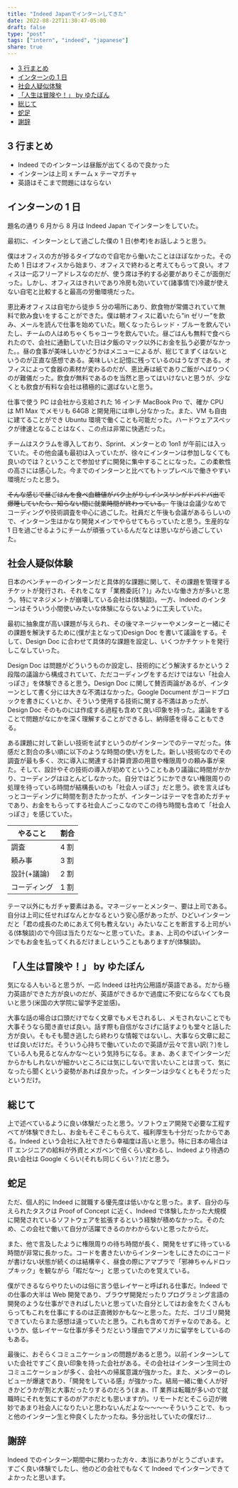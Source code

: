 ```yaml
---
title: "Indeed Japanでインターンしてきた"
date: 2022-08-22T11:30:47-05:00
draft: false
type: "post"
tags: ["intern", "indeed", "japanese"]
share: true
---
```


- [3 行まとめ](#3-行まとめ)
- [インターンの 1 日](#インターンの-1-日)
- [社会人疑似体験](#社会人疑似体験)
- [「人生は冒険や！」 by ゆたぼん](#人生は冒険や-by-ゆたぼん)
- [総じて](#総じて)
- [蛇足](#蛇足)
- [謝辞](#謝辞)

## 3 行まとめ

- Indeed でのインターンは昼飯が出てくるので良かった
- インターンは上司 x チーム x テーマガチャ
- 英語はそこまで問題にはならない

## インターンの 1 日

題名の通り 6 月から 8 月は Indeed Japan でインターンをしていた。

最初に、インターンとして過ごした僕の 1 日(参考)をお話しようと思う。

僕はオフィスの方が捗るタイプなので自宅から働いたことはほぼなかった。そのため 1 日はオフィスから始まり、オフィスで終わると考えてもらって良い。オフィスは一応フリーアドレスなのだが、使う席は予約する必要がありそこが面倒だった。しかし、オフィスはきれいであり冷房も効いていて(諸事情で)冷蔵が使えない自宅と比較すると最高の労働環境だった。

恵比寿オフィスは自宅から徒歩 5 分の場所にあり、飲食物が常備されていて無料で飲み食いをすることができた。僕は朝オフィスに着いたら”in ゼリー”を飲み、メールを読んで仕事を始めていた。眠くなったらレッド・ブルーを飲んでいたし、チームの人はめちゃくちゃコーラを飲んでいた。昼ごはんも無料で食べられたので、会社に通勤していた日は夕飯のマック以外にお金を払う必要がなかった。。昼の食事が美味しいかどうかはメニューによるが、総じてまずくはないというのが正直な感想である。美味しいと記憶に残っているのはうなぎである。オフィスによって食器の素材が変わるのだが、恵比寿は紙でありご飯がへばりつくのが難儀だった。飲食が無料であるのを当然と思ってはいけないと思うが、少なくとも飲食が有料な会社は積極的に選ばないと思う。

仕事で使う PC は会社から支給された 16 インチ MacBook Pro で、確か CPU は M1 Max でメモリも 64GB と開発用には申し分なかった。また、VM も自由に建てることができ Ubuntu 環境で働くことも可能だった。ハードウェアスペックが律速となることはなく、この点は非常に快適だった。

チームはスクラムを導入しており、Sprint、メンターとの 1on1 が午前には入っていた。その他会議も最初は入っていたが、徐々にインターンは参加しなくても良いのでは？ということで参加せずに開発に集中することになった。この柔軟性の高さには感心した。今までのインターンと比べてもトップレベルで働きやすい環境だったと思う。

~~そんな感じで昼ごはんを食べ血糖値がバク上がりしインスリンがドバドバ出て爆睡していたら、知らない間に就業時間が終わっている。~~ 午後は会議少なめでコーディングや技術調査を中心に過ごした。社員だと午後も会議があるらしいので、インターン生はかなり開発メインでやらせてもらっていたと思う。生産的な 1 日を過ごせるようにチームが頑張っているんだなとは思いながら過ごしていた。

## 社会人疑似体験

日本のベンチャーのインターンだと具体的な課題に関して、その課題を管理するチケットが発行され、それをこなす「業務委託(？)」みたいな働き方が多いと思う。特にマネジメントが崩壊している会社は(体験談)。一方、Indeed のインターンはそういう小間使いみたいな体験にならないように工夫していた。

最初に抽象度が高い課題が与えられ、その後マネージャーやメンターと一緒にその課題を解決するために(僕が主となって)Design Doc を書いて議論をする。そして、Design Doc に合わせて具体的な課題を設定し、いくつかチケットを発行しこなしていった。

Design Doc は問題がどういうものか設定し、技術的にどう解決するかという 2 段階の議論から構成されていて、ただコーディングをするだけではない「社会人っぽさ」を体験できると思う。Design Doc に関して賛否両論があるが、インターンとして書く分には大きな不満はなかった。Google Document がコードブロックを書きにくいとか、そういう使用する技術に関する不満はあったが、Design Doc そのものには作成する過程も含めて良い印象を持った。議論をすることで問題がなにかを深く理解することができるし、納得感を得ることもできる。

ある課題に対して新しい技術を試すというのがインターンでのテーマだった。体感だと割合の多い順に以下のような時間の使い方をした。新しい技術なのでその調査が最も多く、次に導入に関連する計算資源の用意や権限周りの頼み事が来た。そして、設計やその技術の導入が初めてということもあり議論に時間がかかり、コーディングはほとんどしなかった。自分ではどうにかできない権限周りの処理を待っている時間が結構長いのも「社会人っぽさ」だと思う。欲を言えばもっとコーディングに時間を割きたかったが、インターンはテーマを含めたガチャであり、お金をもらってする社会人ごっこなのでこの待ち時間も含めて「社会人っぽさ」を感じていた。

| やること     | 割合 |
| ------------ | ---- |
| 調査         | 4 割 |
| 頼み事       | 3 割 |
| 設計(+議論)  | 2 割 |
| コーディング | 1 割 |

テーマ以外にもガチャ要素はある。マネージャーとメンター、要は上司である。自分は上司に任せればなんとかなるという安心感があったが、ひどいインターンだと「君の成長のためにあえて何も教えない」みたいなことを断言する上司がいる(体験談)ので今回は当たりだな〜と思っていた。まぁ、上司のやばいインターンでもお金を払ってくれるだけましということもありますが(体験談)。

## 「人生は冒険や！」 by ゆたぼん

気になる人もいると思うが、一応 Indeed は社内公用語が英語である。だから極力英語ができた方が良いのだが、英語ができるかで過度に不安にならなくても良いと思う(米国の大学院に留学予定並感)。

大事な話の場合は口頭だけでなく文章でもメモされるし、メモされないことでも大事そうなら聞き直せば良い。話す際も自信がなさげに話すよりも堂々と話した方が良い。そもそも聞き逃したら終わりな情報ではないし、大事なら文章に起こせば良いだけだ。そういう心持ちで働いていたので英語が云々で言い訳(？)をしている人も見るとなんかな〜という気持ちになる。まぁ、あくまでインターンだからかもしれないが細かいところには気にしないで言いたいことは言って、気になったら聞くという姿勢があれば良かった。インターンは少なくともそうだったというだけ。

## 総じて

上で述べているように良い体験だったと思う。ソフトウェア開発で必要な工程すべてが体験できたし、お金もそこそこもらえて、福利厚生も十分だったからである。Indeed という会社に入社できたら幸福度は高いと思う。特に日本の場合は IT エンジニアの給料が外資とメガベンで倍くらい変わるし、Indeed より待遇の良い会社は Google くらい(それも同じくらい？)だと思う。

## 蛇足

ただ、個人的に Indeed に就職する優先度は低いかなと思った。まず、自分の与えられたタスクは Proof of Concept に近く、Indeed で体験したかった大規模に開発されているソフトウェアを拡張するという経験が積めなかった。そのため、この会社で働いて自分が活躍できるのかわからないと思ったからだ。

また、他で言及したように権限周りの待ち時間が長く、開発をせずに待っている時間が非常に長かった。コードを書きたいからインターンをしにきたのにコードが書けない状態が続くのは結構辛く、昼食の際にアマプラで「邪神ちゃんドロップキック」を観ながら「暇だな〜」と思っていたのを覚えている。

僕ができるならやりたいのは俗に言う低レイヤーと呼ばれる仕事だ。Indeed での仕事の大半は Web 開発であり、ブラウザ開発だったりプログラミング言語の開発のような仕事ができればしたいと思っていた自分としてはお金をたくさんもらってもこれを仕事にするのは正直微妙かもな〜と思った。ただ、ゴリゴリ開発できていたらまた感想は違っていたと思う。これも含めてガチャなのである。というか、低レイヤーな仕事が多そうだという理由でアメリカに留学をしているのもある。

最後に、おそらくコミュニケーションの問題があると思う。以前インターンしていた会社ですごく良い印象を持った会社がある。その会社はインターン生同士のコミュニケーションが多く、会社への帰属意識が強かった。また、メンターのレビューが爆速であり、「開発をしている感」が強かった。結局一緒に働く人が好きかどうかが割と大事だったりするのだろう(まぁ、IT 業界は転職が多いので就職時にそれを気にするのがアホだとも思いますが)。リモートだとそこら辺が微妙であまり社会人になりたいと思わないんだよな〜〜〜〜そういうことで、もっと他のインターン生と仲良くしたかったね。多分出社していたの僕だけ...

## 謝辞

Indeed でのインターン期間中に関わった方々、本当にありがとうございます。すごく良い体験でしたし、他のどの会社でもなくて Indeed でインターンできてよかったと思います。
